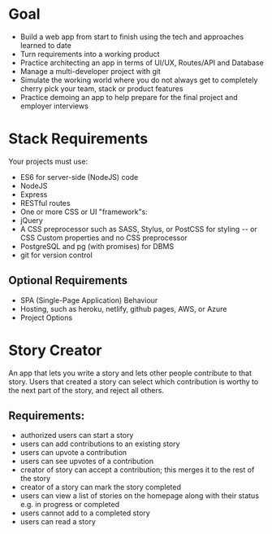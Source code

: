 # Goal

- Build a web app from start to finish using the tech and approaches learned to date
- Turn requirements into a working product
- Practice architecting an app in terms of UI/UX, Routes/API and Database
- Manage a multi-developer project with git
- Simulate the working world where you do not always get to completely cherry pick your team, stack or product features
- Practice demoing an app to help prepare for the final project and employer interviews

# Stack Requirements
Your projects must use:

- ES6 for server-side (NodeJS) code
- NodeJS
- Express
- RESTful routes
- One or more CSS or UI "framework"s:
- jQuery
- A CSS preprocessor such as SASS, Stylus, or PostCSS for styling -- or CSS Custom properties and no CSS preprocessor
- PostgreSQL and pg (with promises) for DBMS
- git for version control

## Optional Requirements
- SPA (Single-Page Application) Behaviour
- Hosting, such as heroku, netlify, github pages, AWS, or Azure
- Project Options

# Story Creator
An app that lets you write a story and lets other people contribute to that story. Users that created a story can select which contribution is worthy to the next part of the story, and reject all others.

## Requirements:
- authorized users can start a story
- users can add contributions to an existing story
- users can upvote a contribution
- users can see upvotes of a contribution
- creator of story can accept a contribution; this merges it to the rest of the story
- creator of a story can mark the story completed
- users can view a list of stories on the homepage along with their status e.g. in progress or completed
- users cannot add to a completed story
- users can read a story
